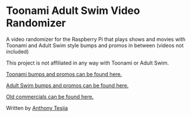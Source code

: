 # Toonami Adult Swim Video Randomizer
A video randomizer for the Raspberry Pi that plays shows and movies with Toonami and Adult Swim style bumps and promos in between (videos not included)

This project is not affiliated in any way with Toonami or Adult Swim.

[Toonami bumps and promos can be found here.](http://toonamiarsenal.com/)

[Adult Swim bumps and promos can be found here.](http://asfdotcom.net/)

[Old commercials can be found here.](http://www.retrojunk.com/)

Written by [Anthony Tesija](http://www.anthonytesija.com)
